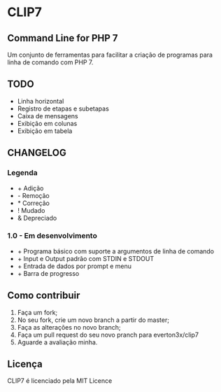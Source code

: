 # CLIP7
## Command Line for PHP 7

Um conjunto de ferramentas para facilitar a criação de programas para linha de comando com PHP 7.

## TODO
- Linha horizontal
- Registro de etapas e subetapas
- Caixa de mensagens
- Exibição em colunas
- Exibição em tabela

## CHANGELOG

### Legenda
- \+ Adição
- \- Remoção
- \* Correção
- ! Mudado
- & Depreciado

### 1.0 - Em desenvolvimento
- \+ Programa básico com suporte a argumentos de linha de comando
- \+ Input e Output padrão com STDIN e STDOUT
- \+ Entrada de dados por prompt e menu
- \+ Barra de progresso

## Como contribuir

1. Faça um fork;
2. No seu fork, crie um novo branch a partir do master;
3. Faça as alterações no novo branch;
4. Faça um pull request do seu novo pranch para everton3x/clip7
5. Aguarde a avaliação minha.

## Licença

CLIP7 é licenciado pela MIT Licence